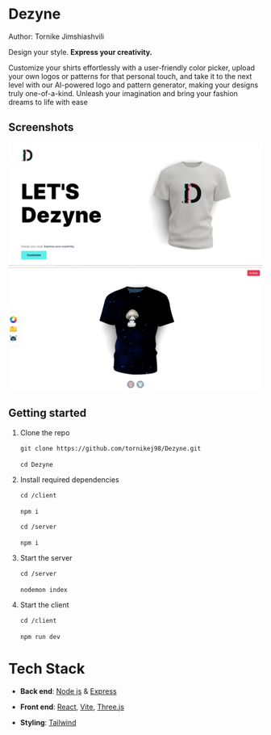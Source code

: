 # Dezyne

Author: Tornike Jimshiashvili

Design your style. **Express your creativity.**

Customize your shirts effortlessly with a user-friendly color picker, upload your own logos or patterns for that personal touch, and take it to the next level with our AI-powered logo and pattern generator, making your designs truly one-of-a-kind. Unleash your imagination and bring your fashion dreams to life with ease

## Screenshots

![Alt text](images/screenshot_1.png)
![Alt text](images/screenshot_2.png)

## Getting started

1. Clone the repo

   ```
   git clone https://github.com/tornikej98/Dezyne.git

   cd Dezyne
   ```

2. Install required dependencies

   ```
   cd /client

   npm i
   ```

   ```
   cd /server

   npm i
   ```

3. Start the server

   ```
   cd /server

   nodemon index
   ```

4. Start the client

   ```
   cd /client

   npm run dev

   ```

# Tech Stack

- **Back end**: [Node js](https://nodejs.org/en) & [Express](https://expressjs.com/)

- **Front end**: [React](https://react.dev/), [Vite](https://vitejs.dev/), [Three.js](https://threejs.org/)
- **Styling**: [Tailwind](https://tailwindcss.com/)
